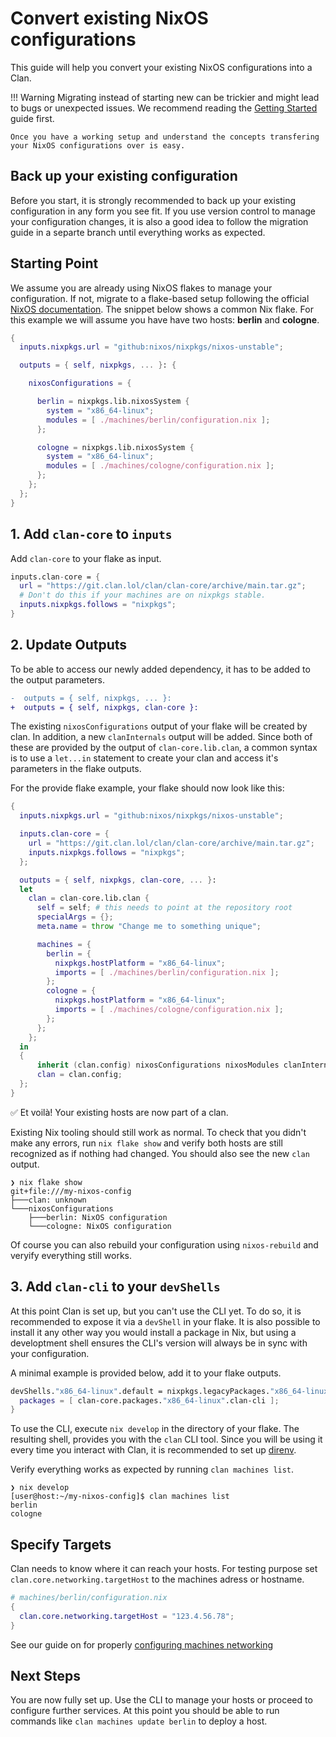 # Convert existing NixOS configurations

This guide will help you convert your existing NixOS configurations into a Clan.

!!! Warning
    Migrating instead of starting new can be trickier and might lead to bugs or
    unexpected issues. We recommend reading the [Getting Started](./index.md) guide first.

    Once you have a working setup and understand the concepts transfering your NixOS configurations over is easy.

## Back up your existing configuration

Before you start, it is strongly recommended to back up your existing
configuration in any form you see fit. If you use version control to manage
your configuration changes, it is also a good idea to follow the migration
guide in a separte branch until everything works as expected.

## Starting Point

We assume you are already using NixOS flakes to manage your configuration. If
not, migrate to a flake-based setup following the official [NixOS
documentation](https://nix.dev/manual/nix/2.25/command-ref/new-cli/nix3-flake.html).
The snippet below shows a common Nix flake. For this example we will assume you
have have two hosts: **berlin** and **cologne**.

```nix
{
  inputs.nixpkgs.url = "github:nixos/nixpkgs/nixos-unstable";

  outputs = { self, nixpkgs, ... }: {

    nixosConfigurations = {

      berlin = nixpkgs.lib.nixosSystem {
        system = "x86_64-linux";
        modules = [ ./machines/berlin/configuration.nix ];
      };

      cologne = nixpkgs.lib.nixosSystem {
        system = "x86_64-linux";
        modules = [ ./machines/cologne/configuration.nix ];
      };
    };
  };
}
```

## 1. Add `clan-core` to `inputs`

Add `clan-core` to your flake as input.

```nix
inputs.clan-core = {
  url = "https://git.clan.lol/clan/clan-core/archive/main.tar.gz";
  # Don't do this if your machines are on nixpkgs stable.
  inputs.nixpkgs.follows = "nixpkgs";
}
```

## 2. Update Outputs

To be able to access our newly added dependency, it has to be added to the
output parameters.

```diff
-  outputs = { self, nixpkgs, ... }:
+  outputs = { self, nixpkgs, clan-core }:
```

The existing `nixosConfigurations` output of your flake will be created by
clan. In addition, a new `clanInternals` output will be added. Since both of
these are provided by the output of `clan-core.lib.clan`, a common syntax is to use a
`let...in` statement to create your clan and access it's parameters in the flake
outputs.

For the provide flake example, your flake should now look like this:

```nix
{
  inputs.nixpkgs.url = "github:nixos/nixpkgs/nixos-unstable";

  inputs.clan-core = {
    url = "https://git.clan.lol/clan/clan-core/archive/main.tar.gz";
    inputs.nixpkgs.follows = "nixpkgs";
  };

  outputs = { self, nixpkgs, clan-core, ... }:
  let
    clan = clan-core.lib.clan {
      self = self; # this needs to point at the repository root
      specialArgs = {};
      meta.name = throw "Change me to something unique";

      machines = {
        berlin = {
          nixpkgs.hostPlatform = "x86_64-linux";
          imports = [ ./machines/berlin/configuration.nix ];
        };
        cologne = {
          nixpkgs.hostPlatform = "x86_64-linux";
          imports = [ ./machines/cologne/configuration.nix ];
        };
      };
    };
  in
  {
      inherit (clan.config) nixosConfigurations nixosModules clanInternals;
      clan = clan.config;
  };
}
```

✅ Et voilà! Your existing hosts are now part of a clan.

Existing Nix tooling
should still work as normal. To check that you didn't make any errors, run `nix
flake show` and verify both hosts are still recognized as if nothing had
changed. You should also see the new `clan` output.

```
❯ nix flake show
git+file:///my-nixos-config
├───clan: unknown
└───nixosConfigurations
    ├───berlin: NixOS configuration
    └───cologne: NixOS configuration
```

Of course you can also rebuild your configuration using `nixos-rebuild` and
veryify everything still works.

## 3. Add `clan-cli` to your `devShells`

At this point Clan is set up, but you can't use the CLI yet. To do so, it is
recommended to expose it via a `devShell` in your flake. It is also possible to
install it any other way you would install a package in Nix, but using a
developtment shell ensures the CLI's version will always be in sync with your
configuration.

A minimal example is provided below, add it to your flake outputs.

```nix
devShells."x86_64-linux".default = nixpkgs.legacyPackages."x86_64-linux".mkShell {
  packages = [ clan-core.packages."x86_64-linux".clan-cli ];
}
```

To use the CLI, execute `nix develop` in the directory of your flake. The
resulting shell, provides you with the `clan` CLI tool. Since you will be using
it every time you interact with Clan, it is recommended to set up
[direnv](https://direnv.net/).

Verify everything works as expected by running `clan machines list`.

```
❯ nix develop
[user@host:~/my-nixos-config]$ clan machines list
berlin
cologne
```

## Specify Targets

Clan needs to know where it can reach your hosts. For testing purpose set
`clan.core.networking.targetHost` to the machines adress or hostname.

```nix
# machines/berlin/configuration.nix
{
  clan.core.networking.targetHost = "123.4.56.78";
}
```

See our guide on for properly [configuring machines networking](../networking/networking.md)

## Next Steps

You are now fully set up. Use the CLI to manage your hosts or proceed to
configure further services. At this point you should be able to run commands
like `clan machines update berlin` to deploy a host.
